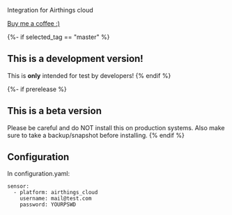 Integration for Airthings cloud

[Buy me a coffee :)](http://paypal.me/dahoiv)


{%- if selected_tag == "master" %}
## This is a development version!
This is **only** intended for test by developers!
{% endif %}

{%- if prerelease %}
## This is a beta version
Please be careful and do NOT install this on production systems. Also make sure to take a backup/snapshot before installing.
{% endif %}



## Configuration 
In configuration.yaml:

```
sensor:
  - platform: airthings_cloud
    username: mail@test.com
    password: YOURPSWD
```
